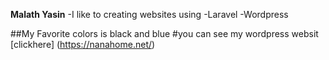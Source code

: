 **Malath Yasin**
-I like to creating websites using 
 -Laravel
 -Wordpress

##My Favorite colors is black and blue 
#you can see my wordpress websit [clickhere] (https://nanahome.net/)  